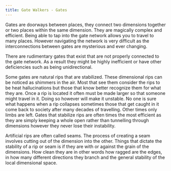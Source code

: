 ```yaml
---
title: Gate Walkers - Gates
---
```


Gates are doorways between places, they connect two dimensions together or
two places within the same dimension. They are magically complex and efficient.
Being able to tap into the gate network allows you to travel to many places.
However navigating the network is very difficult as the interconnections
between gates are mysterious and ever changing.

There are rudimentary gates that exist that are not properly connected
to the gate network. As a result they might be highly inefficient or have other
deficiencies such as being unidirectional.

Some gates are natural rips that are stabilized.
These dimensional rips can be noticed as shimmers in the air. Most that see them
consider the rips to be heat hallucinations but those that know better
recognize them for what they are. Once a rip is located it often must be made
larger so that someone might travel in it. Doing so however will make it
unstable. No one is sure what happens when a rip collapses sometimes those that
get caught in it come back to society after many decades of travelling. Other
times only limbs are left. Gates that stabilize rips are often times the most
efficient as they are simply keeping a whole open rather than tunnelling through
dimensions however they never lose their instability.

Artificial rips are often called seams. The process of creating a seam involves
cutting out of the dimension into the other. Things that dictate the stability
of a rip or seam is if they are with or against the grain of the dimensions.
How clean they are in other words how ragged are the edges, in how many
different directions they branch and the general stability of the local
dimensional space.

